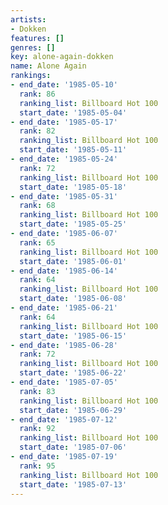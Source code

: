 ```yaml
---
artists:
- Dokken
features: []
genres: []
key: alone-again-dokken
name: Alone Again
rankings:
- end_date: '1985-05-10'
  rank: 86
  ranking_list: Billboard Hot 100
  start_date: '1985-05-04'
- end_date: '1985-05-17'
  rank: 82
  ranking_list: Billboard Hot 100
  start_date: '1985-05-11'
- end_date: '1985-05-24'
  rank: 72
  ranking_list: Billboard Hot 100
  start_date: '1985-05-18'
- end_date: '1985-05-31'
  rank: 68
  ranking_list: Billboard Hot 100
  start_date: '1985-05-25'
- end_date: '1985-06-07'
  rank: 65
  ranking_list: Billboard Hot 100
  start_date: '1985-06-01'
- end_date: '1985-06-14'
  rank: 64
  ranking_list: Billboard Hot 100
  start_date: '1985-06-08'
- end_date: '1985-06-21'
  rank: 64
  ranking_list: Billboard Hot 100
  start_date: '1985-06-15'
- end_date: '1985-06-28'
  rank: 72
  ranking_list: Billboard Hot 100
  start_date: '1985-06-22'
- end_date: '1985-07-05'
  rank: 83
  ranking_list: Billboard Hot 100
  start_date: '1985-06-29'
- end_date: '1985-07-12'
  rank: 92
  ranking_list: Billboard Hot 100
  start_date: '1985-07-06'
- end_date: '1985-07-19'
  rank: 95
  ranking_list: Billboard Hot 100
  start_date: '1985-07-13'
---
```


